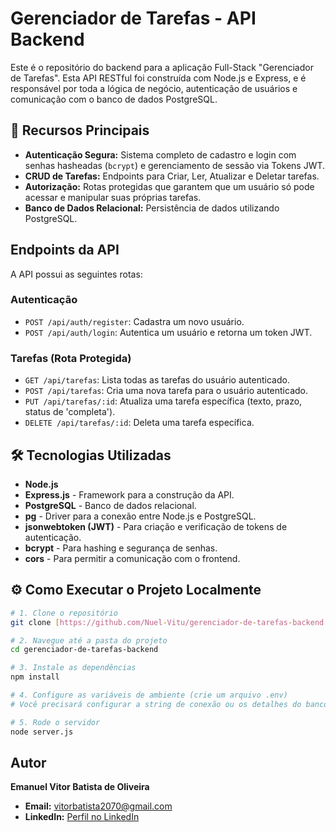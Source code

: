 # Gerenciador de Tarefas - API Backend

Este é o repositório do backend para a aplicação Full-Stack "Gerenciador de Tarefas". Esta API RESTful foi construída com Node.js e Express, e é responsável por toda a lógica de negócio, autenticação de usuários e comunicação com o banco de dados PostgreSQL.

## 🚀 Recursos Principais

* **Autenticação Segura:** Sistema completo de cadastro e login com senhas hasheadas (`bcrypt`) e gerenciamento de sessão via Tokens JWT.
* **CRUD de Tarefas:** Endpoints para Criar, Ler, Atualizar e Deletar tarefas.
* **Autorização:** Rotas protegidas que garantem que um usuário só pode acessar e manipular suas próprias tarefas.
* **Banco de Dados Relacional:** Persistência de dados utilizando PostgreSQL.

## Endpoints da API

A API possui as seguintes rotas:

### Autenticação
* `POST /api/auth/register`: Cadastra um novo usuário.
* `POST /api/auth/login`: Autentica um usuário e retorna um token JWT.

### Tarefas (Rota Protegida)
* `GET /api/tarefas`: Lista todas as tarefas do usuário autenticado.
* `POST /api/tarefas`: Cria uma nova tarefa para o usuário autenticado.
* `PUT /api/tarefas/:id`: Atualiza uma tarefa específica (texto, prazo, status de 'completa').
* `DELETE /api/tarefas/:id`: Deleta uma tarefa específica.

## 🛠️ Tecnologias Utilizadas

* **Node.js**
* **Express.js** - Framework para a construção da API.
* **PostgreSQL** - Banco de dados relacional.
* **pg** - Driver para a conexão entre Node.js e PostgreSQL.
* **jsonwebtoken (JWT)** - Para criação e verificação de tokens de autenticação.
* **bcrypt** - Para hashing e segurança de senhas.
* **cors** - Para permitir a comunicação com o frontend.

## ⚙️ Como Executar o Projeto Localmente

```bash
# 1. Clone o repositório
git clone [https://github.com/Nuel-Vitu/gerenciador-de-tarefas-backend.git](https://github.com/Nuel-Vitu/gerenciador-de-tarefas-backend.git)

# 2. Navegue até a pasta do projeto
cd gerenciador-de-tarefas-backend

# 3. Instale as dependências
npm install

# 4. Configure as variáveis de ambiente (crie um arquivo .env)
# Você precisará configurar a string de conexão ou os detalhes do banco de dados aqui.

# 5. Rode o servidor
node server.js
```

## Autor

**Emanuel Vitor Batista de Oliveira**
* **Email:** vitorbatista2070@gmail.com
* **LinkedIn:** [Perfil no LinkedIn](https://www.linkedin.com/in/emanuel-vitor-batista-de-oliveira-9119b51bb?lipi=urn%3Ali%3Apage%3Ad_flagship3_profile_view_base_contact_details%3Bv5qYskZ9Q3qosfxMpX%2FIYg%3D%3D)